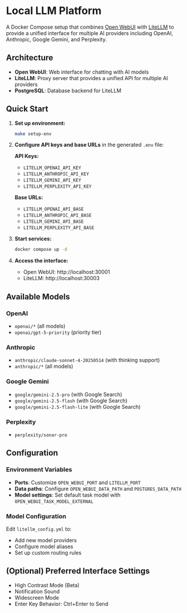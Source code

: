 # Local LLM Platform

A Docker Compose setup that combines [Open WebUI](https://github.com/open-webui/open-webui) with [LiteLLM](https://github.com/BerriAI/litellm) to provide a unified interface for multiple AI providers including OpenAI, Anthropic, Google Gemini, and Perplexity.

## Architecture

- **Open WebUI**: Web interface for chatting with AI models
- **LiteLLM**: Proxy server that provides a unified API for multiple AI providers
- **PostgreSQL**: Database backend for LiteLLM

## Quick Start

1. **Set up environment:**
   ```bash
   make setup-env
   ```

2. **Configure API keys and base URLs** in the generated `.env` file:

   **API Keys:**
   - `LITELLM_OPENAI_API_KEY`
   - `LITELLM_ANTHROPIC_API_KEY`
   - `LITELLM_GEMINI_API_KEY`
   - `LITELLM_PERPLEXITY_API_KEY`

   **Base URLs:**
   - `LITELLM_OPENAI_API_BASE`
   - `LITELLM_ANTHROPIC_API_BASE`
   - `LITELLM_GEMINI_API_BASE`
   - `LITELLM_PERPLEXITY_API_BASE`

3. **Start services:**
   ```bash
   docker compose up -d
   ```

4. **Access the interface:**
   - Open WebUI: http://localhost:30001
   - LiteLLM: http://localhost:30003

## Available Models

### OpenAI
- `openai/*` (all models)
- `openai/gpt-5-priority` (priority tier)

### Anthropic
- `anthropic/claude-sonnet-4-20250514` (with thinking support)
- `anthropic/*` (all models)

### Google Gemini
- `google/gemini-2.5-pro` (with Google Search)
- `google/gemini-2.5-flash` (with Google Search)
- `google/gemini-2.5-flash-lite` (with Google Search)

### Perplexity
- `perplexity/sonar-pro`

## Configuration

### Environment Variables
- **Ports**: Customize `OPEN_WEBUI_PORT` and `LITELLM_PORT`
- **Data paths**: Configure `OPEN_WEBUI_DATA_PATH` and `POSTGRES_DATA_PATH`
- **Model settings**: Set default task model with `OPEN_WEBUI_TASK_MODEL_EXTERNAL`

### Model Configuration
Edit `litellm_config.yml` to:
- Add new model providers
- Configure model aliases
- Set up custom routing rules

## (Optional) Preferred Interface Settings
- High Contrast Mode (Beta)
- Notification Sound
- Widescreen Mode
- Enter Key Behavior: Ctrl+Enter to Send
